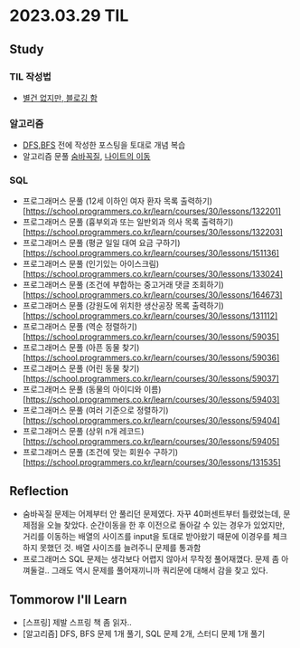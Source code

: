# 2023.03.29 TIL

## Study
### TIL 작성법
- [별건 없지만, 블로깅 함](https://memodayoungee.tistory.com/87)
### 알고리즘
- [DFS,BFS](https://memodayoungee.tistory.com/86) 전에 작성한 포스팅을 토대로 개념 복습
- 알고리즘 문풀 [숨바꼭질](https://www.acmicpc.net/problem/1697), [나이트의 이동](https://www.acmicpc.net/problem/7562)

### SQL
- 프로그래머스 문풀 (12세 이하인 여자 환자 목록 출력하기)[https://school.programmers.co.kr/learn/courses/30/lessons/132201]
- 프로그래머스 문풀 (흉부외과 또는 일반외과 의사 목록 출력하기)[https://school.programmers.co.kr/learn/courses/30/lessons/132203]
- 프로그래머스 문풀 (평균 일일 대여 요금 구하기)[https://school.programmers.co.kr/learn/courses/30/lessons/151136]
- 프로그래머스 문풀 (인기있는 아이스크림)[https://school.programmers.co.kr/learn/courses/30/lessons/133024]
- 프로그래머스 문풀 (조건에 부합하는 중고거래 댓글 조회하기)[https://school.programmers.co.kr/learn/courses/30/lessons/164673]
- 프로그래머스 문풀 (강원도에 위치한 생산공장 목록 출력하기)[https://school.programmers.co.kr/learn/courses/30/lessons/131112]
- 프로그래머스 문풀 (역순 정렬하기)[https://school.programmers.co.kr/learn/courses/30/lessons/59035]
- 프로그래머스 문풀 (아픈 동물 찾기)[https://school.programmers.co.kr/learn/courses/30/lessons/59036]
- 프로그래머스 문풀 (어린 동물 찾기)[https://school.programmers.co.kr/learn/courses/30/lessons/59037]
- 프로그래머스 문풀 (동물의 아이디와 이름)[https://school.programmers.co.kr/learn/courses/30/lessons/59403]
- 프로그래머스 문풀 (여러 기준으로 정렬하기)[https://school.programmers.co.kr/learn/courses/30/lessons/59404]
- 프로그래머스 문풀 (상위 n개 레코드)[https://school.programmers.co.kr/learn/courses/30/lessons/59405]
- 프로그래머스 문풀 (조건에 맞는 회원수 구하기)[https://school.programmers.co.kr/learn/courses/30/lessons/131535]

## Reflection
- 숨바꼭질 문제는 어제부터 안 풀리던 문제였다. 자꾸 40퍼센트부터 틀렸었는데, 문제점을 오늘 찾았다. 
순간이동을 한 후 이전으로 돌아갈 수 있는 경우가 있었지만, 거리를 이동하는 배열의 사이즈를 input을 토대로 받아왔기 때문에 이경우를 체크하지 못했던 것.
배열 사이즈를 늘려주니 문제를 통과함
- 프로그래머스 SQL 문제는 생각보다 어렵지 않아서 무작정 풀어재꼈다. 문제 좀 아껴둘걸.. 그래도 역시 문제를 풀어재끼니까 쿼리문에 대해서 감을 찾고 있다.
## Tommorow I'll Learn
- [스프링] 제발 스프링 책 좀 읽자..
- [알고리즘] DFS, BFS 문제 1개 풀기, SQL 문제 2개, 스터디 문제 1개 풀기
